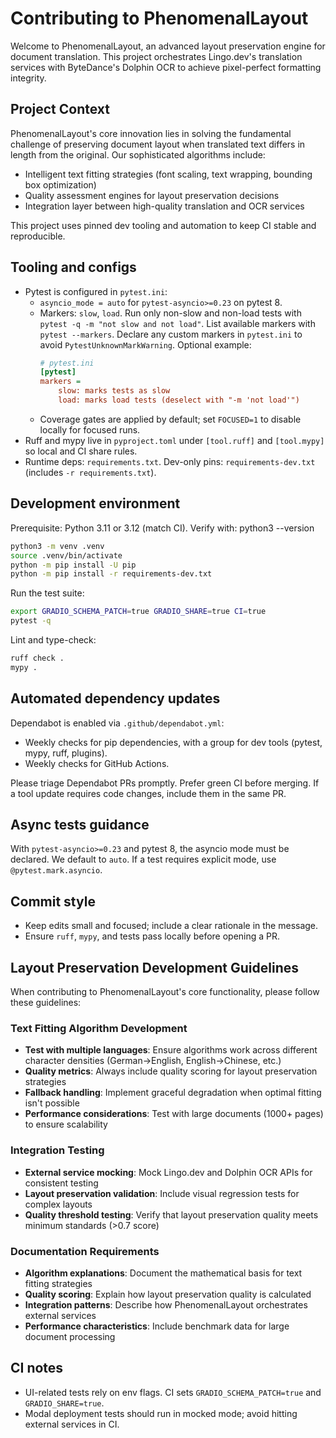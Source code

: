 # Contributing to PhenomenalLayout

Welcome to PhenomenalLayout, an advanced layout preservation engine for document translation. This project orchestrates Lingo.dev's translation services with ByteDance's Dolphin OCR to achieve pixel-perfect formatting integrity.

## Project Context

PhenomenalLayout's core innovation lies in solving the fundamental challenge of preserving document layout when translated text differs in length from the original. Our sophisticated algorithms include:
- Intelligent text fitting strategies (font scaling, text wrapping, bounding box optimization)
- Quality assessment engines for layout preservation decisions
- Integration layer between high-quality translation and OCR services

This project uses pinned dev tooling and automation to keep CI stable and reproducible.

## Tooling and configs

- Pytest is configured in `pytest.ini`:
  - `asyncio_mode = auto` for `pytest-asyncio>=0.23` on pytest 8.
  - Markers: `slow`, `load`. Run only non-slow and non-load tests with `pytest -q -m "not slow and not load"`. List available markers with `pytest --markers`. Declare any custom markers in `pytest.ini` to avoid `PytestUnknownMarkWarning`.
    Optional example:
    ```ini
    # pytest.ini
    [pytest]
    markers =
        slow: marks tests as slow
        load: marks load tests (deselect with "-m 'not load'")
    ```
  - Coverage gates are applied by default; set `FOCUSED=1` to disable locally for focused runs.
- Ruff and mypy live in `pyproject.toml` under `[tool.ruff]` and `[tool.mypy]` so local and CI share rules.
- Runtime deps: `requirements.txt`. Dev-only pins: `requirements-dev.txt` (includes `-r requirements.txt`).

## Development environment

Prerequisite: Python 3.11 or 3.12 (match CI). Verify with: python3 --version

```bash
python3 -m venv .venv
source .venv/bin/activate
python -m pip install -U pip
python -m pip install -r requirements-dev.txt
```

Run the test suite:

```bash
export GRADIO_SCHEMA_PATCH=true GRADIO_SHARE=true CI=true
pytest -q
```

Lint and type-check:

```bash
ruff check .
mypy .
```

## Automated dependency updates

Dependabot is enabled via `.github/dependabot.yml`:

- Weekly checks for pip dependencies, with a group for dev tools (pytest, mypy, ruff, plugins).
- Weekly checks for GitHub Actions.

Please triage Dependabot PRs promptly. Prefer green CI before merging. If a tool update requires code changes, include them in the same PR.

## Async tests guidance

With `pytest-asyncio>=0.23` and pytest 8, the asyncio mode must be declared. We default to `auto`. If a test requires explicit mode, use `@pytest.mark.asyncio`.

## Commit style

- Keep edits small and focused; include a clear rationale in the message.
- Ensure `ruff`, `mypy`, and tests pass locally before opening a PR.

## Layout Preservation Development Guidelines

When contributing to PhenomenalLayout's core functionality, please follow these guidelines:

### Text Fitting Algorithm Development
- **Test with multiple languages**: Ensure algorithms work across different character densities (German→English, English→Chinese, etc.)
- **Quality metrics**: Always include quality scoring for layout preservation strategies
- **Fallback handling**: Implement graceful degradation when optimal fitting isn't possible
- **Performance considerations**: Test with large documents (1000+ pages) to ensure scalability

### Integration Testing
- **External service mocking**: Mock Lingo.dev and Dolphin OCR APIs for consistent testing
- **Layout preservation validation**: Include visual regression tests for complex layouts
- **Quality threshold testing**: Verify that layout preservation quality meets minimum standards (>0.7 score)

### Documentation Requirements
- **Algorithm explanations**: Document the mathematical basis for text fitting strategies
- **Quality scoring**: Explain how layout preservation quality is calculated
- **Integration patterns**: Describe how PhenomenalLayout orchestrates external services
- **Performance characteristics**: Include benchmark data for large document processing

## CI notes

- UI-related tests rely on env flags. CI sets `GRADIO_SCHEMA_PATCH=true` and `GRADIO_SHARE=true`.
- Modal deployment tests should run in mocked mode; avoid hitting external services in CI.
